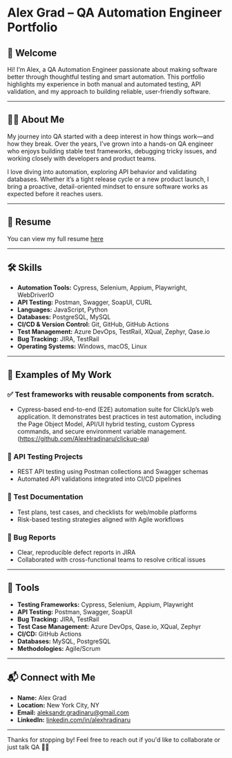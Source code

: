 # Alex Grad – QA Automation Engineer Portfolio

## 👋 Welcome  
Hi! I’m Alex, a QA Automation Engineer passionate about making software better through thoughtful testing and smart automation. This portfolio highlights my experience in both manual and automated testing, API validation, and my approach to building reliable, user-friendly software.

---

## 🙋‍♂️ About Me  
My journey into QA started with a deep interest in how things work—and how they break. Over the years, I’ve grown into a hands-on QA engineer who enjoys building stable test frameworks, debugging tricky issues, and working closely with developers and product teams.

I love diving into automation, exploring API behavior and validating databases. Whether it’s a tight release cycle or a new product launch, I bring a proactive, detail-oriented mindset to ensure software works as expected before it reaches users.

---

## 📄 Resume  
You can view my full resume [here](https://docs.google.com/document/d/1Z1M1fWXxdNaNpa-hgmTgRdrhPPn5bME4/edit?usp=sharing&ouid=102321711083835436893&rtpof=true&sd=true)

---

## 🛠️ Skills  
- **Automation Tools:** Cypress, Selenium, Appium, Playwright, WebDriverIO  
- **API Testing:** Postman, Swagger, SoapUI, CURL  
- **Languages:** JavaScript, Python  
- **Databases:** PostgreSQL, MySQL  
- **CI/CD & Version Control:** Git, GitHub, GitHub Actions  
- **Test Management:** Azure DevOps, TestRail, XQual, Zephyr, Qase.io  
- **Bug Tracking:** JIRA, TestRail  
- **Operating Systems:** Windows, macOS, Linux  

---

## 💼 Examples of My Work  
### ✅ Test frameworks with reusable components from scratch.
- Cypress-based end-to-end (E2E) automation suite for ClickUp’s web application. It demonstrates best practices in test automation, including the Page Object Model, API/UI hybrid testing, custom Cypress commands, and secure environment variable management.(https://github.com/AlexHradinaru/clickup-qa)

### 🔌 API Testing Projects  
- REST API testing using Postman collections and Swagger schemas  
- Automated API validations integrated into CI/CD pipelines  

### 📄 Test Documentation  
- Test plans, test cases, and checklists for web/mobile platforms  
- Risk-based testing strategies aligned with Agile workflows  

### 🐞 Bug Reports  
- Clear, reproducible defect reports in JIRA  
- Collaborated with cross-functional teams to resolve critical issues  

---

## 🔧 Tools  
- **Testing Frameworks:** Cypress, Selenium, Appium, Playwright  
- **API Testing:** Postman, Swagger, SoapUI  
- **Bug Tracking:** JIRA, TestRail  
- **Test Case Management:** Azure DevOps, Qase.io, XQual, Zephyr  
- **CI/CD:** GitHub Actions  
- **Databases:** MySQL, PostgreSQL  
- **Methodologies:** Agile/Scrum  

---

## 📬 Connect with Me  
- **Name:** Alex Grad  
- **Location:** New York City, NY  
- **Email:** [aleksandr.gradinaru@gmail.com](mailto:aleksandr.gradinaru@gmail.com)  
- **LinkedIn:** [linkedin.com/in/alexhradinaru](https://www.linkedin.com/in/alexhradinaru)

---

Thanks for stopping by! Feel free to reach out if you'd like to collaborate or just talk QA 👨‍💻
